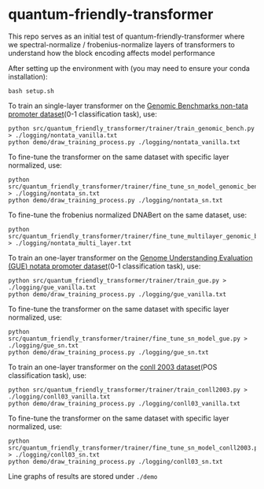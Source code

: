 # quantum-friendly-transformer

This repo serves as an initial test of quantum-friendly-transformer where we spectral-normalize / frobenius-normalize layers of transformers to understand how the block encoding affects model performance

After setting up the environment with (you may need to ensure your conda installation):

```
bash setup.sh
```

To train an single-layer transformer on the [Genomic Benchmarks non-tata promoter dataset](https://bmcgenomdata.biomedcentral.com/articles/10.1186/s12863-023-01123-8)(0-1 classification task), use:

```
python src/quantum_friendly_transformer/trainer/train_genomic_bench.py > ./logging/nontata_vanilla.txt
python demo/draw_training_process.py ./logging/nontata_vanilla.txt
```

To fine-tune the transformer on the same dataset with specific layer normalized, use:

```
python src/quantum_friendly_transformer/trainer/fine_tune_sn_model_genomic_bench.py > ./logging/nontata_sn.txt
python demo/draw_training_process.py ./logging/nontata_sn.txt
```

To fine-tune the frobenius normalized DNABert on the same dataset, use:

```
python src/quantum_friendly_transformer/trainer/fine_tune_multilayer_genomic_bench.py > ./logging/nontata_multi_layer.txt
```

To train an one-layer transformer on the [Genome Understanding Evaluation (GUE) notata promoter dataset](https://huggingface.co/datasets/leannmlindsey/GUE)(0-1 classification task), use:

```
python src/quantum_friendly_transformer/trainer/train_gue.py > ./logging/gue_vanilla.txt
python demo/draw_training_process.py ./logging/gue_vanilla.txt
```

To fine-tune the transformer on the same dataset with specific layer normalized, use:

```
python src/quantum_friendly_transformer/trainer/fine_tune_sn_model_gue.py > ./logging/gue_sn.txt
python demo/draw_training_process.py ./logging/gue_sn.txt
```

To train an one-layer transformer on the [conll 2003 dataset](https://huggingface.co/datasets/eriktks/conll2003)(POS classification task), use:

```
python src/quantum_friendly_transformer/trainer/train_conll2003.py > ./logging/conll03_vanilla.txt
python demo/draw_training_process.py ./logging/conll03_vanilla.txt
```

To fine-tune the transformer on the same dataset with specific layer normalized, use:

```
python src/quantum_friendly_transformer/trainer/fine_tune_sn_model_conll2003.py > ./logging/conll03_sn.txt
python demo/draw_training_process.py ./logging/conll03_sn.txt
```

Line graphs of results are stored under `./demo `
